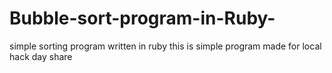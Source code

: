 # Bubble-sort-program-in-Ruby-
simple sorting program written in ruby
this is simple program made for local hack day share 
